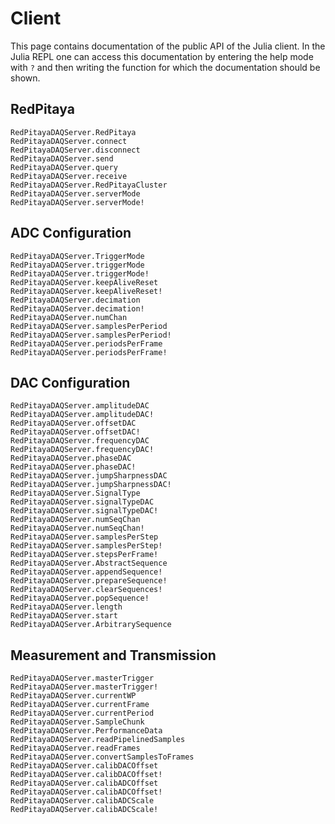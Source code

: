 # Client
This page contains documentation of the public API of the Julia client. In the Julia
REPL one can access this documentation by entering the help mode with `?` and
then writing the function for which the documentation should be shown.
## RedPitaya
```@docs
RedPitayaDAQServer.RedPitaya
RedPitayaDAQServer.connect
RedPitayaDAQServer.disconnect
RedPitayaDAQServer.send
RedPitayaDAQServer.query
RedPitayaDAQServer.receive
RedPitayaDAQServer.RedPitayaCluster
RedPitayaDAQServer.serverMode
RedPitayaDAQServer.serverMode!
```
## ADC Configuration
```@docs
RedPitayaDAQServer.TriggerMode
RedPitayaDAQServer.triggerMode
RedPitayaDAQServer.triggerMode!
RedPitayaDAQServer.keepAliveReset
RedPitayaDAQServer.keepAliveReset!
RedPitayaDAQServer.decimation
RedPitayaDAQServer.decimation!
RedPitayaDAQServer.numChan
RedPitayaDAQServer.samplesPerPeriod
RedPitayaDAQServer.samplesPerPeriod!
RedPitayaDAQServer.periodsPerFrame
RedPitayaDAQServer.periodsPerFrame!
```
## DAC Configuration
```@docs
RedPitayaDAQServer.amplitudeDAC
RedPitayaDAQServer.amplitudeDAC!
RedPitayaDAQServer.offsetDAC
RedPitayaDAQServer.offsetDAC!
RedPitayaDAQServer.frequencyDAC
RedPitayaDAQServer.frequencyDAC!
RedPitayaDAQServer.phaseDAC
RedPitayaDAQServer.phaseDAC!
RedPitayaDAQServer.jumpSharpnessDAC
RedPitayaDAQServer.jumpSharpnessDAC!
RedPitayaDAQServer.SignalType
RedPitayaDAQServer.signalTypeDAC
RedPitayaDAQServer.signalTypeDAC!
RedPitayaDAQServer.numSeqChan
RedPitayaDAQServer.numSeqChan!
RedPitayaDAQServer.samplesPerStep
RedPitayaDAQServer.samplesPerStep!
RedPitayaDAQServer.stepsPerFrame!
RedPitayaDAQServer.AbstractSequence
RedPitayaDAQServer.appendSequence!
RedPitayaDAQServer.prepareSequence!
RedPitayaDAQServer.clearSequences!
RedPitayaDAQServer.popSequence!
RedPitayaDAQServer.length
RedPitayaDAQServer.start
RedPitayaDAQServer.ArbitrarySequence
```
## Measurement and Transmission
```@docs
RedPitayaDAQServer.masterTrigger
RedPitayaDAQServer.masterTrigger!
RedPitayaDAQServer.currentWP
RedPitayaDAQServer.currentFrame
RedPitayaDAQServer.currentPeriod
RedPitayaDAQServer.SampleChunk
RedPitayaDAQServer.PerformanceData
RedPitayaDAQServer.readPipelinedSamples
RedPitayaDAQServer.readFrames
RedPitayaDAQServer.convertSamplesToFrames
RedPitayaDAQServer.calibDACOffset
RedPitayaDAQServer.calibDACOffset!
RedPitayaDAQServer.calibADCOffset
RedPitayaDAQServer.calibADCOffset!
RedPitayaDAQServer.calibADCScale
RedPitayaDAQServer.calibADCScale!
```